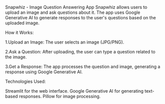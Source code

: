Snapwhiz - Image Question Answering App
Snapwhiz allows users to upload an image and ask questions about it. The app uses Google Generative AI to generate responses to the user's questions based on the uploaded image.

How it Works:

1.Upload an Image: The user selects an image (JPG/PNG).

2.Ask a Question: After uploading, the user can type a question related to the image.

3.Get a Response: The app processes the question and image, generating a response using Google Generative AI.

Technologies Used:

Streamlit for the web interface.
Google Generative AI for generating text-based responses.
Pillow for image processing.

